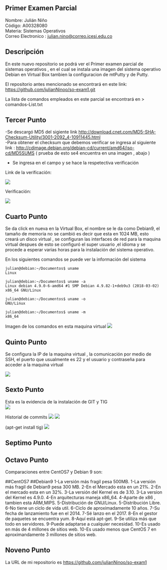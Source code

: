  

## Primer Examen Parcial 

 Nombre: Julián Niño  
 Código: A00328080  
 Materia: Sistemas Operativos  
 Correo Electronico : julian.nino@correo.icesi.edu.co


 ## Descripción 

En este nuevo repositorio se podrá ver el Primer examen parcial de sistemas operativos , en el cual se instala una imagen del sistema operativo  Debian en Virtual Box tambien la configuracion de mtPutty y de Putty.  

El repositorio antes mencionado se encontrará en este link: https://github.com/julianNinoo/so-exam1.git  

La lista de comandos empleados en este parcial se encontrará en  > comandos-List.txt

 
## Tercer Punto

-Se descargó MD5 del sigiente link http://download.cnet.com/MD5-SHA-Checksum-Utility/3001-2092_4-10911445.html  
-Para obtener el checksum que debemos verificar se ingresa al siguiente link : http://cdimage.debian.org/debian-cd/current/amd64/iso-cd/MD5SUMS ( prueba de esto se4 encuentra en una imagen , abajo ) 
- Se ingresa en el campo  y se hace la respetectiva verificación 

Link de la verificación:  



![](Imagenes/Descarga2.png)  


Verificación:   

![](Imagenes/Descarga1.png)  


## Cuarto Punto 
Se da click en nueva en la Virtual Box, el nombre  se le da como Debian9, el tamaño de memoria no se cambió es decir que esta en 1024 MB, esto creará un disco virtual , se configuran las interfaces de red para la maquina virtual despues de esto se configuró el super usuario ,el idioma y se procede a esperar varias horas para la instalación del sistema operativo.  

En los siguientes comandos se puede ver la información del sistema 


``` 
julian@debian:~/Documentos$ uname
Linux
```
```
julian@debian:~/Documentos$ uname -a
Linux debian 4.9.0-6-amd64 #1 SMP Debian 4.9.82-1+deb9u3 (2018-03-02) x86_64 GNU/Linux
```
```
julian@debian:~/Documentos$ uname -o
GNU/Linux
```
```
julian@debian:~/Documentos$ uname -m
x86_64
```
Imagen de los comandos en esta maquina virtual
![](Imagenes/Descarga3.png) 

 ## Quinto Punto
 
 Se configura la IP de la maquina virtual , la comunicación por medio de SSH, el puerto que usualmente es 22 y el usuario y contraseña para acceder a la maquina virtual 
 
![](Imagenes/Descarga4.png) 

## Sexto Punto

Esta es la evidencia de la instalación de GIT y TIG  
![](Imagenes/Descarga7.png) 


Historial de commits
![](Imagenes/Descarga5.png) 
![](Imagenes/Descarga6.png) 


(apt-get install tig)
![](Imagenes/Descarga8.png) 


## Septimo Punto


## Octavo Punto 

Comparaciones entre CentOS7 y Debian 9 son:

##CentOS7                                           	     ##Debian9
1-La versión más fragil pesa 500MB.                        1-La versión más fragil de Debian9 pesa 300 MB.
2-En el Mercado esta en un 21%.                            2-En el mercado esta en un 32%.
3-La versión del Kernel es de 3.10.                        3-La version del Kernel es 4.9.0.
4-En arquitecturas maneja x86_64.                          4-Aparte de x86 , tambien esta ARM,MIPS.
5-Distribución de GNU/Linux.                               5-Distribución Libre.
6-No tiene un ciclo de vida util.                          6-Ciclo de aproximadamente 10 años.
7-Su fecha de lanzamiento fue en el 2014.                  7-Sé lanzo en el 2017.
8-En el gestor de paquetes se encuentra yum.               8-Aquí está apt-get. 
9-Se utiliza más que todo en servidores.                   9-Puede adaptarse a cualquier necesidad.
10-Es usado en más de 4 millones de sitios web.             10-Es usado menos que CentOS 7 en aproximandamente 3 millones de sitios web.

## Noveno Punto
La URL de mi repositorio es https://github.com/julianNinoo/so-exam1 
